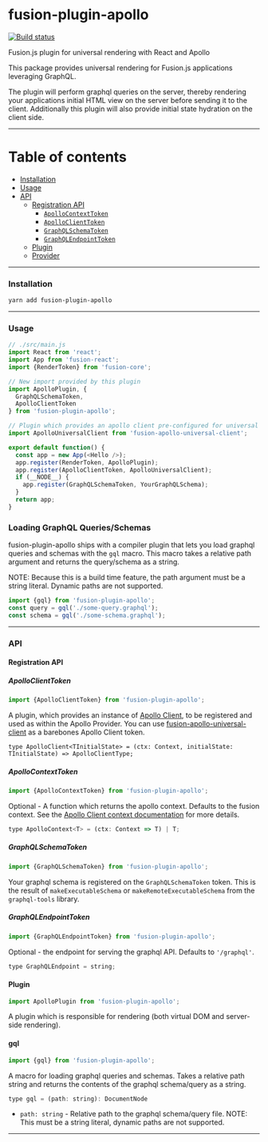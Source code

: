 # fusion-plugin-apollo

[![Build status](https://badge.buildkite.com/2ac76cfb209dae257969b7464a2c90834ed82705cfd5bfcc52.svg?branch=master)](https://buildkite.com/uberopensource/fusion-plugin-apollo)

Fusion.js plugin for universal rendering with React and Apollo

This package provides universal rendering for Fusion.js applications leveraging GraphQL. 

The plugin will perform graphql queries on the server, thereby rendering your applications initial HTML view on the server before sending it to the client. Additionally this plugin will also provide initial state hydration on the client side.

---

# Table of contents

- [Installation](#installation)
- [Usage](#usage)
- [API](#api)
  - [Registration API](#registration-api)
    - [`ApolloContextToken`](#apollocontexttoken)
    - [`ApolloClientToken`](#apolloclienttoken)
    - [`GraphQLSchemaToken`](#graphqlschematoken)
    - [`GraphQLEndpointToken`](#graphqlendpointtoken)
  - [Plugin](#plugin)
  - [Provider](#providers)

---

### Installation

```sh
yarn add fusion-plugin-apollo
```

---

### Usage

```js
// ./src/main.js
import React from 'react';
import App from 'fusion-react';
import {RenderToken} from 'fusion-core';

// New import provided by this plugin
import ApolloPlugin, {
  GraphQLSchemaToken, 
  ApolloClientToken
} from 'fusion-plugin-apollo';

// Plugin which provides an apollo client pre-configured for universal rendering
import ApolloUniversalClient from 'fusion-apollo-universal-client';

export default function() {
  const app = new App(<Hello />);
  app.register(RenderToken, ApolloPlugin);
  app.register(ApolloClientToken, ApolloUniversalClient);
  if (__NODE__) {
    app.register(GraphQLSchemaToken, YourGraphQLSchema);
  }
  return app;
}
```

### Loading GraphQL Queries/Schemas

fusion-plugin-apollo ships with a compiler plugin that lets you load graphql queries and schemas with the `gql` macro. 
This macro takes a relative path argument and returns the query/schema as a string. 

NOTE: Because this is a build time feature, the path argument must be a string literal. Dynamic paths are not supported.

```js
import {gql} from 'fusion-plugin-apollo';
const query = gql('./some-query.graphql');
const schema = gql('./some-schema.graphql');
```

---

### API

#### Registration API

##### ApolloClientToken

```js
import {ApolloClientToken} from 'fusion-plugin-apollo';
```

A plugin, which provides an instance of [Apollo Client](https://www.apollographql.com/docs/react/api/apollo-client.html), to be registered and used as within the Apollo Provider. You can use [fusion-apollo-universal-client](https://github.com/fusionjs/fusion-apollo-universal-client) as a barebones Apollo Client token.

```flow
type ApolloClient<TInitialState> = (ctx: Context, initialState: TInitialState) => ApolloClientType;
```

##### ApolloContextToken

```js
import {ApolloContextToken} from 'fusion-plugin-apollo';
```

Optional - A function which returns the apollo context. Defaults to the fusion context. See the [Apollo Client context documentation](https://www.apollographql.com/docs/apollo-server/v2/essentials/data.html#context) for more details.

```js
type ApolloContext<T> = (ctx: Context => T) | T;
```

##### GraphQLSchemaToken

```js
import {GraphQLSchemaToken} from 'fusion-plugin-apollo';
```

Your graphql schema is registered on the `GraphQLSchemaToken` token. This is the result of `makeExecutableSchema` or `makeRemoteExecutableSchema` from the `graphql-tools` library.

##### GraphQLEndpointToken

```js
import {GraphQLEndpointToken} from 'fusion-plugin-apollo'; 
```

Optional - the endpoint for serving the graphql API. Defaults to `'/graphql'`.

```js
type GraphQLEndpoint = string;
```

#### Plugin

```js
import ApolloPlugin from 'fusion-plugin-apollo';
```

A plugin which is responsible for rendering (both virtual DOM and server-side rendering).

#### gql

```js
import {gql} from 'fusion-plugin-apollo';
```

A macro for loading graphql queries and schemas. Takes a relative path string and returns the contents of the graphql schema/query as a string.

```js
type gql = (path: string): DocumentNode 
```

- `path: string` - Relative path to the graphql schema/query file. NOTE: This must be a string literal, dynamic paths are not supported.

---
